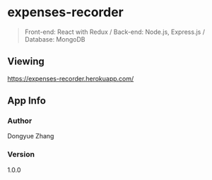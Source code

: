 # expenses-recorder

> Front-end: React with Redux / Back-end: Node.js, Express.js / Database: MongoDB

## Viewing

https://expenses-recorder.herokuapp.com/

## App Info

### Author

Dongyue Zhang

### Version

1.0.0
